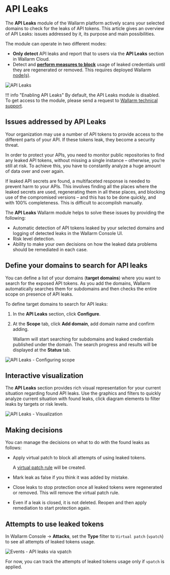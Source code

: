# API Leaks

The **API Leaks** module of the Wallarm platform actively scans your selected domains to check for the leaks of API tokens. This article gives an overview of API Leaks: issues addressed by it, its purpose and main possibilities.

The module can operate in two different modes: 

* **Only detect** API leaks and report that to users via the **API Leaks** section in Wallarm Cloud.
* Detect and [**perform measures to block**](#making-decisions) usage of leaked credentials until they are regenerated or removed. This requires deployed Wallarm [node(s)](../user-guides/nodes/nodes.md).

![API Leaks](../images/about-wallarm-waf/api-leaks/api-leaks-add.png)

!!! info "Enabling API Leaks"
    By default, the API Leaks module is disabled. To get access to the module, please send a request to [Wallarm technical support](mailto:support@wallarm.com).

## Issues addressed by API Leaks

Your organization may use a number of API tokens to provide access to the different parts of your API. If these tokens leak, they become a security threat.

In order to protect your APIs, you need to monitor public repositories to find any leaked API tokens, without missing a single instance – otherwise, you’re still at risk. To achieve this, you have to constantly analyze a huge amount of data over and over again.

If leaked API secrets are found, a multifaceted response is needed to prevent harm to your APIs. This involves finding all the places where the leaked secrets are used, regenerating them in all these places, and blocking use of the compromised versions – and this has to be done quickly, and with 100% completeness. This is difficult to accomplish manually.

The **API Leaks** Wallarm module helps to solve these issues by providing the following:

* Automatic detection of API tokens leaked by your selected domains and logging of detected leaks in the Wallarm Console UI.
* Risk level detection.
* Ability to make your own decisions on how the leaked data problems should be remediated in each case.

## Define your domains to search for API leaks

You can define a list of your domains (**target domains**) where you want to search for the exposed API tokens. As you add the domains, Wallarm automatically searches them for subdomains and then checks the entire scope on presence of API leaks.

To define target domains to search for API leaks:

1. In the **API Leaks** section, click **Configure**.
1. At the **Scope** tab, click **Add domain**, add domain name and confirm adding.

    Wallarm will start searching for subdomains and leaked credentials published under the domain. The search progress and results will be displayed at the **Status** tab.

![API Leaks - Configuring scope](../images/about-wallarm-waf/api-leaks/api-leaks-configure-scope.png)


## Interactive visualization

The **API Leaks** section provides rich visual representation for your current situation regarding found API leaks. Use the graphics and filters to quickly analyze current situation with found leaks, click diagram elements to filter leaks by targets or risk levels.

![API Leaks - Visualization](../images/about-wallarm-waf/api-leaks/api-leaks-visual.png)

## Making decisions

You can manage the decisions on what to do  with the found leaks as follows:

* Apply virtual patch to block all attempts of using leaked tokens.

    A [virtual patch rule](../user-guides/rules/vpatch-rule.md) will be created.

* Mark leak as false if you think it was added by mistake.
* Close leaks to stop protection once all leaked tokens were regenerated or removed. This will remove the virtual patch rule.
* Even if a leak is closed, it is not deleted. Reopen and then apply remediation to start protection again.

## Attempts to use leaked tokens

In Wallarm Console → **Attacks**, set the **Type** filter to `Virtual patch` (`vpatch`) to see all attempts of leaked tokens usage.

![Events - API leaks via vpatch](../images/about-wallarm-waf/api-leaks/api-leaks-in-events.png)

For now, you can track the attempts of leaked tokens usage only if `vpatch` is applied.
